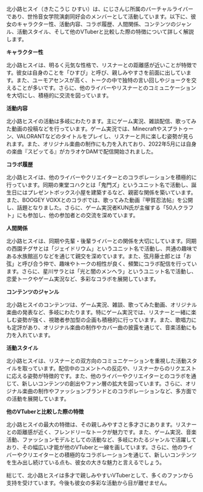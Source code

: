北小路ヒスイ（きたこうじ ひすい）は、にじさんじ所属のバーチャルライバーであり、世怜音女学院演劇同好会のメンバーとして活動しています。以下に、彼女のキャラクター性、活動内容、コラボ履歴、人間関係、コンテンツのジャンル、活動スタイル、そして他のVTuberと比較した際の特徴について詳しく解説します。

**キャラクター性**

北小路ヒスイは、明るく元気な性格で、リスナーとの距離感が近いことが特徴です。彼女は自身のことを「ひすぴ」と呼び、親しみやすさを前面に出しています。また、ユーモアセンスが高く、トークの中で独特の言い回しやジョークを交えることが多いです。さらに、他のライバーやリスナーとのコミュニケーションを大切にし、積極的に交流を図っています。

**活動内容**

北小路ヒスイの活動は多岐にわたります。主にゲーム実況、雑談配信、歌ってみた動画の投稿などを行っています。ゲーム実況では、Minecraftやスプラトゥーン、VALORANTなどのタイトルをプレイし、リスナーと共に楽しむ姿勢が見られます。また、オリジナル楽曲の制作にも力を入れており、2022年5月には自身の楽曲『スピッてる』がカラオケDAMで配信開始されました。

**コラボ履歴**

北小路ヒスイは、他のライバーやクリエイターとのコラボレーションを積極的に行っています。同期の東堂コハクとは「鬼門ズ」というユニット名で活動し、誕生日にはプレゼントボックス小屋を建築するなど、親密な関係を築いています。また、BOOGEY VOXXとのコラボでは、歌ってみた動画『甲賀忍法帖』を公開し、話題となりました。さらに、ゲーム実況者KUN氏が主催する「50人クラフト」にも参加し、他の参加者との交流を深めています。

**人間関係**

北小路ヒスイは、同期や先輩・後輩ライバーとの関係を大切にしています。同期の西園チグサとは「ジェイドリウム」というユニット名で活動し、共通の趣味である水族館巡りなどを通じて親交を深めています。また、弦月藤士郎とは「お弦」と呼び合う仲で、趣味やトークの相性が良く、頻繁にコラボ配信を行っています。さらに、星川サラとは「光と闇のメンヘラ」というユニット名で活動し、恋愛トークやゲーム実況など、多彩なコラボを展開しています。

**コンテンツのジャンル**

北小路ヒスイのコンテンツは、ゲーム実況、雑談、歌ってみた動画、オリジナル楽曲の発表など、多岐にわたります。特にゲーム実況では、リスナーと一緒に楽しむ姿勢が強く、視聴者参加型の企画も積極的に行っています。また、歌唱力にも定評があり、オリジナル楽曲の制作やカバー曲の披露を通じて、音楽活動にも力を入れています。

**活動スタイル**

北小路ヒスイは、リスナーとの双方向のコミュニケーションを重視した活動スタイルを取っています。配信中のコメントへの反応や、リスナーからのリクエストに応える姿勢が特徴的です。また、他のライバーやクリエイターとのコラボを通じて、新しいコンテンツの創出やファン層の拡大を図っています。さらに、オリジナル楽曲の制作やファッションブランドとのコラボレーションなど、多方面での活動を展開しています。

**他のVTuberと比較した際の特徴**

北小路ヒスイの最大の特徴は、その親しみやすさと多才さにあります。リスナーとの距離感が近く、フレンドリーなトークが魅力です。また、ゲーム実況、音楽活動、ファッションモデルとしての活動など、多岐にわたるジャンルで活躍しており、その幅広い才能が他のVTuberと一線を画しています。さらに、他のライバーやクリエイターとの積極的なコラボレーションを通じて、新しいコンテンツを生み出し続けている点も、彼女の大きな魅力と言えるでしょう。

総じて、北小路ヒスイは多才で親しみやすいVTuberとして、多くのファンから支持を受けています。今後も彼女の多彩な活動から目が離せません。 
